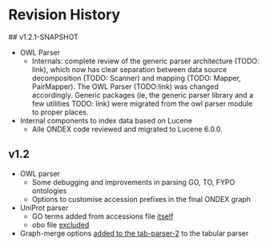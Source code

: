 # Revision History

## v1.2.1-SNAPSHOT
  * OWL Parser
    * Internals: complete review of the generic parser architecture (TODO: link), which now has clear separation between 
      data source decomposition (TODO: Scanner) and mapping (TODO: Mapper, PairMapper). 
      The OWL Parser (TODO:link) was changed accordingly. Generic packages (ie, the generic parser library and a few utilities
      TODO: link) were migrated from the owl parser module to proper places.
  * Internal components to index data based on Lucene
  	* Alle ONDEX code reviewed and migrated to Lucene 6.0.0.

## v1.2
  * OWL parser
    * Some debugging and improvements in parsing GO, TO, FYPO ontologies
    * Options to customise accession prefixes in the final ONDEX graph
  * UniProt parser
    * GO terms added from accessions file [itself](https://github.com/Rothamsted/ondex-knet-builder/commit/b07c6469c7631a82bce65a46226abcaa0d3a2a00)
    * obo file [excluded](https://github.com/Rothamsted/ondex-knet-builder/commit/6c383b8d2be4455be0c132b1065947af40c715e0)
  * Graph-merge options [added to the tab-parser-2](https://github.com/Rothamsted/ondex-knet-builder/commit/c0d907b099999635ecf577f32fec9fb8e0310e48) to the tabular parser
